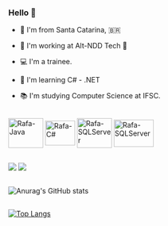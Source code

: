 ### Hello 👋

- 📌 I'm from Santa Catarina, 🇧🇷

- 🔭 I'm working at Alt-NDD Tech 🚀

- 💻 I'm a trainee.

- 🌱 I'm learning C# - .NET

- 📚 I'm studying Computer Science at IFSC.



</div>
<div style="display: inline_block"><br>
  <img align="center" alt="Rafa-Java" height="60" width="70" src="https://cdn.jsdelivr.net/gh/devicons/devicon/icons/java/java-original-wordmark.svg">
  <img align="center" alt="Rafa-C#" height="50" width="60" src="https://cdn.jsdelivr.net/gh/devicons/devicon/icons/csharp/csharp-plain.svg">
  <img align="center" alt="Rafa-SQLServer" height="60" width="70" src="https://cdn.jsdelivr.net/gh/devicons/devicon/icons/microsoftsqlserver/microsoftsqlserver-plain-wordmark.svg">
  <img align="center" alt="Rafa-SQLServer" height="55" width="80" src="https://upload.wikimedia.org/wikipedia/commons/3/38/SQLite370.svg">
</div>

##
<a href="https://www.instagram.com/rafaelasantosrosa/" target="_blank"><img src="https://img.shields.io/badge/-Instagram-%23E4405F?style=for-the-badge&logo=instagram&logoColor=white" target="_blank"></a>    <a href="https://www.linkedin.com/in/rafaela-rosa-49a1ba1aa/" target="_blank"><img src="https://img.shields.io/badge/-LinkedIn-%230077B5?style=for-the-badge&logo=linkedin&logoColor=white" target="_blank"></a> 

##


![Anurag's GitHub stats](https://github-readme-stats.vercel.app/api?username=RafaelaSantosRosa&show_icons=true&theme=radical)

##
[![Top Langs](https://github-readme-stats.vercel.app/api/top-langs/?username=RafaelaSantosRosa&hide=javascript,html&theme=radical&layout=compact)](https://github.com/RafaelaSantosRosa/github-readme-stats)


